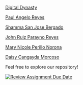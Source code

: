 <p><a href="https://ex-13-digital-dynasty.netlify.app">Digital Dynasty</a></p>
<p><a href="https://paulangeloreyes.netlify.app/">Paul Angelo Reyes</a></p>
<p><a href="https://ex-13.netlify.app">Shamma San Jose Bergado</a></p>
<p><a href="https://reyes-johnruizz.netlify.app/">John Ruiz Parayno Reyes</a></p>
<p><a href="https://noronamary.netlify.app/">Mary Nicole Perillo Norona</a></p>
<p><a href="">Daisy Cangayda Morcoso</a></p>

<p>Feel free to explore our repository!</p>

[![Review Assignment Due Date](https://classroom.github.com/assets/deadline-readme-button-24ddc0f5d75046c5622901739e7c5dd533143b0c8e959d652212380cedb1ea36.svg)](https://classroom.github.com/a/oqzwv9ca)
